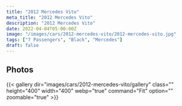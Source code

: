 ```yaml
---
title: "2012 Mercedes Vito"
meta_title: "2012 Mercedes Vito"
description: "2012 Mercedes Vito"
date: 2022-04-04T05:00:00Z
image: "/images/cars/2012-mercedes-vito/2012-mercedes-vito.jpg"
tags: ["7 Passengers", "Black", "Mercedes"]
draft: false
---
```

## Photos
{{< gallery dir="images/cars/2012-mercedes-vito/gallery" class="" height="400" width="400" webp="true" command="Fit" option="" zoomable="true" >}}
